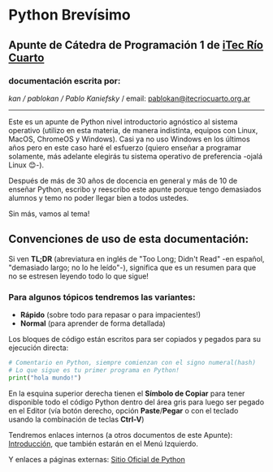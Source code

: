 # **Python Brevísimo**

## Apunte de Cátedra de **Programación 1** de [iTec Río Cuarto](https://www.itecriocuarto.org.ar/)

### documentación escrita por: 
*kan / pablokan / Pablo Kaniefsky*
/ email: pablokan@itecriocuarto.org.ar
___

Este es un apunte de Python nivel introductorio agnóstico al sistema operativo (utilizo en esta materia, de manera indistinta, equipos con Linux, MacOS, ChromeOS y Windows).
Casi ya no uso Windows en los últimos años pero en este caso haré el esfuerzo (quiero enseñar a programar solamente, más adelante elegirás tu sistema operativo de preferencia -ojalá Linux 😊-).

Después de más de 30 años de docencia en general y más de 10 de enseñar Python, escribo y reescribo este apunte porque tengo demasiados alumnos y temo no poder llegar bien a todos ustedes.

Sin más, vamos al tema!

## Convenciones de uso de esta documentación:

Si ven **TL;DR** (abreviatura en inglés de "Too Long; Didn't Read" -en español, "demasiado largo; no lo he leído"-), significa que es un resumen para que no se estresen leyendo todo lo que sigue!

### Para algunos tópicos tendremos las variantes:

- **Rápido** (sobre todo para repasar o para impacientes!)
- **Normal** (para aprender de forma detallada)

Los bloques de código están escritos para ser copiados y pegados
para su ejecución directa:

```py
# Comentario en Python, siempre comienzan con el signo numeral(hash)
# Lo que sigue es tu primer programa en Python!
print("hola mundo!")
```

En la esquina superior derecha tienen el **Símbolo de Copiar** para tener disponible todo el código Python dentro del área gris para luego ser pegado en el Editor (vía botón derecho, opción **Paste**/**Pegar** o con el teclado usando la combinación de teclas **Ctrl-V**)

Tendremos enlaces internos (a otros documentos de este Apunte): [Introducción](intro.md), que también estarán en el Menú Izquierdo.

Y enlaces a páginas externas: [Sitio Oficial de Python](https://www.python.org/)
